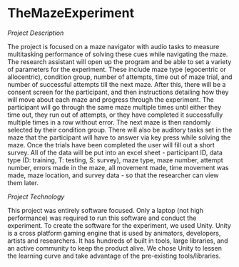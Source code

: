 # TheMazeExperiment

*Project Description*

  The project is focused on a maze navigator with audio tasks to measure multitasking performance of solving these cues while navigating the maze. The research assistant will open up the program and be able to set a variety of parameters for the experiment. These include maze type (egocentric or allocentric), condition group, number of attempts, time out of maze trial, and number of successful attempts till the next maze. After this, there will be a consent screen for the participant, and then instructions detailing how they will move about each maze and progress through the experiment. The participant will go through the same maze multiple times until either they time out, they run out of attempts, or they have completed it successfully multiple times in a row without error. The next maze is then randomly selected by  their condition group. There will also be auditory tasks set in the maze that the participant will have to answer via key press while solving the maze. Once the trials have been completed the user will fill out a short survey. All of the data will be put into an excel sheet - participant ID, data type (D: training, T: testing, S: survey), maze type, maze number, attempt number, errors made in the maze, all movement made, time movement was made, maze location, and survey data - so that the researcher can view them later.

*Project Technology*

  This project was entirely software focused. Only a laptop (not high performance) was required to run this software and conduct the experiment. To create the software for the experiment, we used Unity. Unity is a cross platform gaming engine that is used by animators, developers, artists and researchers. It has hundreds of built in tools, large libraries, and an active community to keep the product alive. We chose Unity to lessen the learning curve and take advantage of the pre-existing tools/libraries.  
